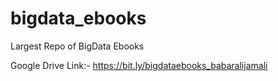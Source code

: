 # bigdata_ebooks

Largest Repo of BigData Ebooks

Google Drive Link:-
https://bit.ly/bigdataebooks_babaralijamali
